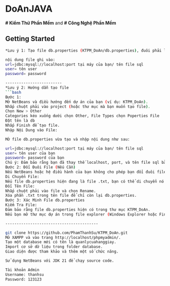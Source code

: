 # DoAnJAVA
**# Kiểm Thử Phần Mềm** and **# Công Nghệ Phần Mềm**

## Getting Started
```bash
*Lưu ý 1: Tạo file db.properties (KTPM_DoAn/db.properties), đuôi phải là .properties 

nội dung file ghi vào: 
url=jdbc:mysql://localhost:port tại máy của bạn/ tên file sql
user= tên user
password= password

-------------------------
*Lưu ý 2: Hướng dẫn tạo file
```bash
Bước 1:
Mở NetBeans và điều hướng đến dự án của bạn (ví dụ: KTPM_DoAn).
Nhấp chuột phải vào project (hoặc thư mục mà bạn muốn tạo file).
Chọn New > Other
Categories kéo xuống dưới chọn Other, File Types chọn Poperties File
Đặt tên là db
Nhấp Finish để tạo file.
Nhập Nội Dung vào File:

Mở file db.properties vừa tạo và nhập nội dung như sau:

url=jdbc:mysql://localhost:port tại máy của bạn/ tên file sql
user= tên user của bạn 
password= password của bạn
Chú ý: Đảm bảo rằng bạn đã thay thế localhost, port, và tên file sql bằng giá trị tương ứng của bạn.
Bước 2: Đổi Đuôi File (Nếu Cần)
Nếu NetBeans hoặc hệ điều hành của bạn không cho phép bạn đổi đuôi file từ .txt sang .properties, bạn có thể thực hiện theo các bước sau:
Di Chuyển File:
Nếu file db.properties hiện đang là file .txt, bạn có thể di chuyển nó ra ngoài thư mục config vào thư mục gốc của dự án (KTPM_DoAn).
Đổi Tên File:
Nhấp chuột phải vào file và chọn Rename.
Xóa phần .txt trong tên file để chỉ còn lại db.properties.
Bước 3: Xác Minh File db.properties
Kiểm Tra File:
Đảm bảo rằng file db.properties hiện có trong thư mục KTPM_DoAn.
Nếu bạn mở thư mục dự án trong file explorer (Windows Explorer hoặc Finder trên macOS), bạn sẽ thấy file db.properties đã được tạo.

-----------------------------------------
```
```bash
git clone https://github.com/PhamThanhSu/KTPM_DoAn.git
Mở XAMPP và vào trang http://localhost/phpmyadmin/.
Tạo một database mới có tên là quanlycuahanggiay.
Import cơ sở dữ liệu trong folder database.
Giao diện được tham khảo và thêm một số chức năng.

Sử dụng NetBeans với JDK 21 để chạy source code.

Tài khoản Admin
Username: thanhsu
Password: 123123
